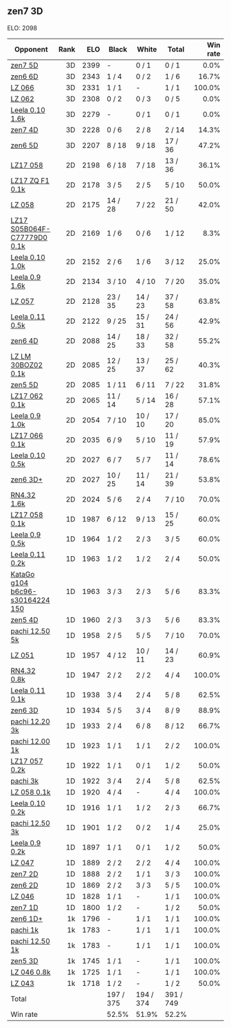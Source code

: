 ## zen7 3D ##

ELO: 2098

Opponent | Rank | ELO | Black | White | Total | Win rate
---------|-----:|----:|-------|-------|-------|-------:
[zen7 5D](zen7%205D.md) | 3D | 2399 | - | 0 / 1 | 0 / 1 | 0.0%
[zen6 6D](zen6%206D.md) | 3D | 2343 | 1 / 4 | 0 / 2 | 1 / 6 | 16.7%
[LZ 066](LZ%20066.md) | 3D | 2331 | 1 / 1 | - | 1 / 1 | 100.0%
[LZ 062](LZ%20062.md) | 3D | 2308 | 0 / 2 | 0 / 3 | 0 / 5 | 0.0%
[Leela 0.10 1.6k](Leela%200.10%201.6k.md) | 3D | 2279 | - | 0 / 1 | 0 / 1 | 0.0%
[zen7 4D](zen7%204D.md) | 3D | 2228 | 0 / 6 | 2 / 8 | 2 / 14 | 14.3%
[zen6 5D](zen6%205D.md) | 3D | 2207 | 8 / 18 | 9 / 18 | 17 / 36 | 47.2%
[LZ17 058](LZ17%20058.md) | 2D | 2198 | 6 / 18 | 7 / 18 | 13 / 36 | 36.1%
[LZ17 ZQ F1 0.1k](LZ17%20ZQ%20F1%200.1k.md) | 2D | 2178 | 3 / 5 | 2 / 5 | 5 / 10 | 50.0%
[LZ 058](LZ%20058.md) | 2D | 2175 | 14 / 28 | 7 / 22 | 21 / 50 | 42.0%
[LZ17 S05B064F-C77779D0 0.1k](LZ17%20S05B064F-C77779D0%200.1k.md) | 2D | 2169 | 1 / 6 | 0 / 6 | 1 / 12 | 8.3%
[Leela 0.10 1.0k](Leela%200.10%201.0k.md) | 2D | 2152 | 2 / 6 | 1 / 6 | 3 / 12 | 25.0%
[Leela 0.9 1.6k](Leela%200.9%201.6k.md) | 2D | 2134 | 3 / 10 | 4 / 10 | 7 / 20 | 35.0%
[LZ 057](LZ%20057.md) | 2D | 2128 | 23 / 35 | 14 / 23 | 37 / 58 | 63.8%
[Leela 0.11 0.5k](Leela%200.11%200.5k.md) | 2D | 2122 | 9 / 25 | 15 / 31 | 24 / 56 | 42.9%
[zen6 4D](zen6%204D.md) | 2D | 2088 | 14 / 25 | 18 / 33 | 32 / 58 | 55.2%
[LZ LM 30BOZ02 0.1k](LZ%20LM%2030BOZ02%200.1k.md) | 2D | 2085 | 12 / 25 | 13 / 37 | 25 / 62 | 40.3%
[zen5 5D](zen5%205D.md) | 2D | 2085 | 1 / 11 | 6 / 11 | 7 / 22 | 31.8%
[LZ17 062 0.1k](LZ17%20062%200.1k.md) | 2D | 2065 | 11 / 14 | 5 / 14 | 16 / 28 | 57.1%
[Leela 0.9 1.0k](Leela%200.9%201.0k.md) | 2D | 2054 | 7 / 10 | 10 / 10 | 17 / 20 | 85.0%
[LZ17 066 0.1k](LZ17%20066%200.1k.md) | 2D | 2035 | 6 / 9 | 5 / 10 | 11 / 19 | 57.9%
[Leela 0.10 0.5k](Leela%200.10%200.5k.md) | 2D | 2027 | 6 / 7 | 5 / 7 | 11 / 14 | 78.6%
[zen6 3D+](zen6%203D+.md) | 2D | 2027 | 10 / 25 | 11 / 14 | 21 / 39 | 53.8%
[RN4.32 1.6k](RN4.32%201.6k.md) | 2D | 2024 | 5 / 6 | 2 / 4 | 7 / 10 | 70.0%
[LZ17 058 0.1k](LZ17%20058%200.1k.md) | 1D | 1987 | 6 / 12 | 9 / 13 | 15 / 25 | 60.0%
[Leela 0.9 0.5k](Leela%200.9%200.5k.md) | 1D | 1964 | 1 / 2 | 2 / 3 | 3 / 5 | 60.0%
[Leela 0.11 0.2k](Leela%200.11%200.2k.md) | 1D | 1963 | 1 / 2 | 1 / 2 | 2 / 4 | 50.0%
[KataGo g104 b6c96-s30164224 150](KataGo%20g104%20b6c96-s30164224%20150.md) | 1D | 1963 | 3 / 3 | 2 / 3 | 5 / 6 | 83.3%
[zen5 4D](zen5%204D.md) | 1D | 1960 | 2 / 3 | 3 / 3 | 5 / 6 | 83.3%
[pachi 12.50 5k](pachi%2012.50%205k.md) | 1D | 1958 | 2 / 5 | 5 / 5 | 7 / 10 | 70.0%
[LZ 051](LZ%20051.md) | 1D | 1957 | 4 / 12 | 10 / 11 | 14 / 23 | 60.9%
[RN4.32 0.8k](RN4.32%200.8k.md) | 1D | 1947 | 2 / 2 | 2 / 2 | 4 / 4 | 100.0%
[Leela 0.11 0.1k](Leela%200.11%200.1k.md) | 1D | 1938 | 3 / 4 | 2 / 4 | 5 / 8 | 62.5%
[zen6 3D](zen6%203D.md) | 1D | 1934 | 5 / 5 | 3 / 4 | 8 / 9 | 88.9%
[pachi 12.20 3k](pachi%2012.20%203k.md) | 1D | 1933 | 2 / 4 | 6 / 8 | 8 / 12 | 66.7%
[pachi 12.00 1k](pachi%2012.00%201k.md) | 1D | 1923 | 1 / 1 | 1 / 1 | 2 / 2 | 100.0%
[LZ17 057 0.2k](LZ17%20057%200.2k.md) | 1D | 1922 | 1 / 1 | 0 / 1 | 1 / 2 | 50.0%
[pachi 3k](pachi%203k.md) | 1D | 1922 | 3 / 4 | 2 / 4 | 5 / 8 | 62.5%
[LZ 058 0.1k](LZ%20058%200.1k.md) | 1D | 1920 | 4 / 4 | - | 4 / 4 | 100.0%
[Leela 0.10 0.2k](Leela%200.10%200.2k.md) | 1D | 1916 | 1 / 1 | 1 / 2 | 2 / 3 | 66.7%
[pachi 12.50 3k](pachi%2012.50%203k.md) | 1D | 1901 | 1 / 2 | 0 / 2 | 1 / 4 | 25.0%
[Leela 0.9 0.2k](Leela%200.9%200.2k.md) | 1D | 1897 | 1 / 1 | 0 / 1 | 1 / 2 | 50.0%
[LZ 047](LZ%20047.md) | 1D | 1889 | 2 / 2 | 2 / 2 | 4 / 4 | 100.0%
[zen7 2D](zen7%202D.md) | 1D | 1888 | 2 / 2 | 1 / 1 | 3 / 3 | 100.0%
[zen6 2D](zen6%202D.md) | 1D | 1869 | 2 / 2 | 3 / 3 | 5 / 5 | 100.0%
[LZ 046](LZ%20046.md) | 1D | 1828 | 1 / 1 | - | 1 / 1 | 100.0%
[zen7 1D](zen7%201D.md) | 1D | 1800 | 1 / 2 | - | 1 / 2 | 50.0%
[zen6 1D+](zen6%201D+.md) | 1k | 1796 | - | 1 / 1 | 1 / 1 | 100.0%
[pachi 1k](pachi%201k.md) | 1k | 1783 | - | 1 / 1 | 1 / 1 | 100.0%
[pachi 12.50 1k](pachi%2012.50%201k.md) | 1k | 1783 | - | 1 / 1 | 1 / 1 | 100.0%
[zen5 3D](zen5%203D.md) | 1k | 1745 | 1 / 1 | - | 1 / 1 | 100.0%
[LZ 046 0.8k](LZ%20046%200.8k.md) | 1k | 1725 | 1 / 1 | - | 1 / 1 | 100.0%
[LZ 043](LZ%20043.md) | 1k | 1718 | 1 / 2 | - | 1 / 2 | 50.0%
Total | | | 197 / 375 | 194 / 374 | 391 / 749 | 
Win rate| | | 52.5% | 51.9% | 52.2% | 
